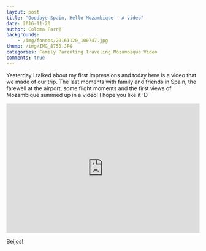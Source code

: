 ```yaml
---
layout: post
title: "Goodbye Spain, Hello Mozambique - A video"
date: 2016-11-20
author: Coloma Farré
backgrounds:
    - /img/fondos/20161120_100747.jpg
thumb: /img/IMG_8750.JPG
categories: Family Parenting Traveling Mozambique Video
comments: true
---
```


 Yesterday I talked about my first impressions and today here is a video that we made of our trip. The last moments with family and friends in Spain, the farewell at the airport, some flight moments and the first views of Mozambique summed up in a video! I hope you like it :D
 
 <iframe width="100%" height="337" src="https://www.youtube.com/embed/IXFdqx9XBKA" frameborder="0" allowfullscreen></iframe>

 Beijos!
